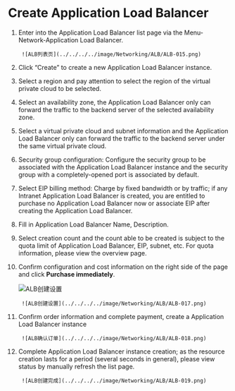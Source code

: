 # Create Application Load Balancer

1. Enter into the Application Load Balancer list page via the Menu-Network-Application Load Balancer.

		![ALB列表页](../../../../image/Networking/ALB/ALB-015.png)

1. Click “Create” to create a new Application Load Balancer instance.

1. Select a region and pay attention to select the region of the virtual private cloud to be selected.

1. Select an availability zone, the Application Load Balancer only can forward the traffic to the backend server of the selected availability zone.

1. Select a virtual private cloud and subnet information and the Application Load Balancer only can forward the traffic to the backend server under the same virtual private cloud.

1. Security group configuration: Configure the security group to be associated with the Application Load Balancer instance and the security group with a completely-opened port is associated by default.

1. Select EIP billing method: Charge by fixed bandwidth or by traffic; if any Intranet Application Load Balancer is created, you are entitled to purchase no Application Load Balancer now or associate EIP after creating the Application Load Balancer.

1. Fill in Application Load Balancer Name, Description.

1. Select creation count and the count able to be created is subject to the quota limit of Application Load Balancer, EIP, subnet, etc. For quota information, please view the overview page.

1. Confirm configuration and cost information on the right side of the page and click **Purchase immediately**.

	![ALB创建设置](../../../../image/Networking/ALB/ALB-016.png)

		![ALB创建设置](../../../../image/Networking/ALB/ALB-017.png)

1. Confirm order information and complete payment, create a Application Load Balancer instance

		![ALB确认订单](../../../../image/Networking/ALB/ALB-018.png)

1. Complete Application Load Balancer instance creation; as the resource creation lasts for a period (several seconds in general), please view status by manually refresh the list page.

		![ALB创建完成](../../../../image/Networking/ALB/ALB-019.png)
